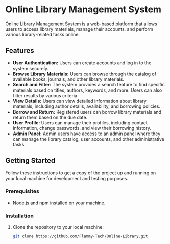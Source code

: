 # Online Library Management System

Online Library Management System is a web-based platform that allows users to access library materials, manage their accounts, and perform various library-related tasks online.

## Features

- **User Authentication:** Users can create accounts and log in to the system securely.
- **Browse Library Materials:** Users can browse through the catalog of available books, journals, and other library materials.
- **Search and Filter:** The system provides a search feature to find specific materials based on titles, authors, keywords, and more. Users can also filter results by various criteria.
- **View Details:** Users can view detailed information about library materials, including author details, availability, and borrowing policies.
- **Borrow and Return:** Registered users can borrow library materials and return them based on the due date.
- **User Profile:** Users can manage their profiles, including contact information, change passwords, and view their borrowing history.
- **Admin Panel:** Admin users have access to an admin panel where they can manage the library catalog, user accounts, and other administrative tasks.

## Getting Started

Follow these instructions to get a copy of the project up and running on your local machine for development and testing purposes.

### Prerequisites

- Node.js and npm installed on your machine.

### Installation

1. Clone the repository to your local machine:
   ```bash
   git clone https://github.com/Flammy-Tech/Online-Library.git
